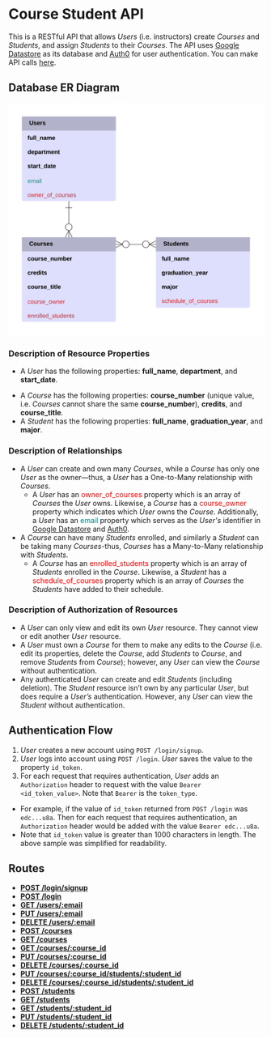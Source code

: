 # Course Student API

This is a RESTful API that allows *Users* (i.e. instructors) create *Courses* and *Students*, and assign *Students* to their *Courses*. The API uses [Google Datastore](https://cloud.google.com/datastore/) as its database and [Auth0](https://auth0.com/) for user authentication. You can make API calls [here](https://cs493-final-project-derrick.appspot.com/).

## Database ER Diagram
<div align="center">
    <img src="er_diagram.png" width="600">
</div>

### Description of Resource Properties
* A *User* has the following properties: **full_name**, **department**, and **start_date**.
-   A *Course* has the following properties:  **course_number** (unique value, i.e. *Courses* cannot share the same **course_number**), **credits**, and **course_title**.
-   A *Student* has the following properties: **full_name**, **graduation_year**, and **major**.

### Description of Relationships
* A *User* can create and own many *Courses*, while a *Course* has only one *User* as the owner—thus, a *User* has a One-to-Many relationship with *Courses*.
  * A *User* has an <span style="color:red">owner_of_courses</span> property which is an array of *Courses* the *User* owns. Likewise, a *Course* has a <span style="color:red">course_owner</span> property which indicates which *User* owns the *Course*. Additionally, a *User* has an <span style="color:teal">email</span> property which serves as the *User's* identifier in [Google Datastore](https://cloud.google.com/datastore/) and [Auth0](https://auth0.com/).
* A *Course* can have many *Students* enrolled, and similarly a *Student* can be taking many *Courses*-thus, *Courses* has a Many-to-Many relationship with *Students*.
  * A *Course* has an <span style="color:red">enrolled_students</span> property which is an array of *Students* enrolled in the *Course*. Likewise, a *Student* has a <span style="color:red">schedule_of_courses</span> property which is an array of *Courses* the *Students* have added to their schedule.

### Description of Authorization of Resources
* A *User* can only view and edit its own *User* resource. They cannot view or edit another *User* resource.
* A *User* must own a *Course* for them to make any edits to the *Course* (i.e. edit its properties, delete the *Course*, add *Students* to *Course*, and remove *Students* from *Course*); however, any *User* can view the *Course* without authentication.
* Any authenticated *User* can create and edit *Students* (including deletion). The *Student* resource isn’t own by any particular *User*, but does require a *User’s* authentication. However, any *User* can view the *Student* without authentication.

## Authentication Flow
1. *User* creates a new account using `POST /login/signup`.
2. *User* logs into account using `POST /login`. *User* saves the value to the property `id_token`.
3. For each request that requires authentication, *User* adds an `Authorization` header to request with the value `Bearer <id_token_value>`. Note that `Bearer` is the `token_type`.
  * For example, if the value of `id_token` returned from `POST /login` was `edc...u8a`. Then for each request that requires authentication, an `Authorization` header would be added with the value `Bearer edc...u8a`.
  * Note that `id_token` value is greater than 1000 characters in length. The above sample was simplified for readability.

## Routes
* [**POST /login/signup**](documentation.htm#POST-login-signup)
* [**POST /login**](documentation.htm#POST-login)
* [**GET /users/:email**](documentation.htm#GET-users-email)
* [**PUT /users/:email**](documentation.htm#PUT-users-email)
* [**DELETE /users/:email**](documentation.htm#DELETE-users-email)
* [**POST /courses**](documentation.htm#POST-courses)
* [**GET /courses**](documentation.htm#GET-courses)
* [**GET /courses/:course_id**](documentation.htm#GET-courses-course_id)
* [**PUT /courses/:course_id**](documentation.htm#PUT-courses-course_id)
* [**DELETE /courses/:course_id**](documentation.htm#DELETE-courses-course_id)
* [**PUT /courses/:course_id/students/:student_id**](documentation.htm#PUT-courses-course_id-students-student_id)
* [**DELETE /courses/:course_id/students/:student_id**](documentation.htm#DELETE-courses-course_id-students-student_id)
* [**POST /students**](documentation.htm#POST-students)
* [**GET /students**](documentation.htm#GET-students)
* [**GET /students/:student_id**](documentation.htm#GET-students-student_id)
* [**PUT /students/:student_id**](documentation.htm#PUT-students-student_id)
* [**DELETE /students/:student_id**](documentation.htm#DELETE-students-student_id)

